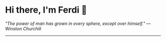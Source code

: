 <h1>Hi there, I'm Ferdi 👋</h1>

<p><em>
  "The power of man has grown in every sphere, except over himself." — Winston Churchill
</em></p>

---
